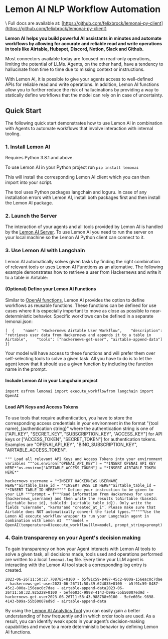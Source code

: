 Lemon AI NLP Workflow Automation
================================

\\ Full docs are available at: [https://github.com/felixbrock/lemonai-py-client](https://github.com/felixbrock/lemonai-py-client)

**Lemon AI helps you build powerful AI assistants in minutes and automate workflows by allowing for accurate and reliable read and write operations in tools like Airtable, Hubspot, Discord, Notion, Slack and Github.**

Most connectors available today are focused on read-only operations, limiting the potential of LLMs. Agents, on the other hand, have a tendency to hallucinate from time to time due to missing context or instructions.

With Lemon AI, it is possible to give your agents access to well-defined APIs for reliable read and write operations. In addition, Lemon AI functions allow you to further reduce the risk of hallucinations by providing a way to statically define workflows that the model can rely on in case of uncertainty.

Quick Start[​](#quick-start "Direct link to Quick Start")
---------------------------------------------------------

The following quick start demonstrates how to use Lemon AI in combination with Agents to automate workflows that involve interaction with internal tooling.

### 1\. Install Lemon AI[​](#1-install-lemon-ai "Direct link to 1. Install Lemon AI")

Requires Python 3.8.1 and above.

To use Lemon AI in your Python project run `pip install lemonai`

This will install the corresponding Lemon AI client which you can then import into your script.

The tool uses Python packages langchain and loguru. In case of any installation errors with Lemon AI, install both packages first and then install the Lemon AI package.

### 2\. Launch the Server[​](#2-launch-the-server "Direct link to 2. Launch the Server")

The interaction of your agents and all tools provided by Lemon AI is handled by the [Lemon AI Server](https://github.com/felixbrock/lemonai-server). To use Lemon AI you need to run the server on your local machine so the Lemon AI Python client can connect to it.

### 3\. Use Lemon AI with Langchain[​](#3-use-lemon-ai-with-langchain "Direct link to 3. Use Lemon AI with Langchain")

Lemon AI automatically solves given tasks by finding the right combination of relevant tools or uses Lemon AI Functions as an alternative. The following example demonstrates how to retrieve a user from Hackernews and write it to a table in Airtable:

#### (Optional) Define your Lemon AI Functions[​](#optional-define-your-lemon-ai-functions "Direct link to (Optional) Define your Lemon AI Functions")

Similar to [OpenAI functions](https://openai.com/blog/function-calling-and-other-api-updates), Lemon AI provides the option to define workflows as reusable functions. These functions can be defined for use cases where it is especially important to move as close as possible to near-deterministic behavior. Specific workflows can be defined in a separate lemonai.json:

    [  {    "name": "Hackernews Airtable User Workflow",    "description": "retrieves user data from Hackernews and appends it to a table in Airtable",    "tools": ["hackernews-get-user", "airtable-append-data"]  }]

Your model will have access to these functions and will prefer them over self-selecting tools to solve a given task. All you have to do is to let the agent know that it should use a given function by including the function name in the prompt.

#### Include Lemon AI in your Langchain project[​](#include-lemon-ai-in-your-langchain-project "Direct link to Include Lemon AI in your Langchain project")

    import osfrom lemonai import execute_workflowfrom langchain import OpenAI

#### Load API Keys and Access Tokens[​](#load-api-keys-and-access-tokens "Direct link to Load API Keys and Access Tokens")

To use tools that require authentication, you have to store the corresponding access credentials in your environment in the format "{tool name}\_{authentication string}" where the authentication string is one of \["API\_KEY", "SECRET\_KEY", "SUBSCRIPTION\_KEY", "ACCESS\_KEY"\] for API keys or \["ACCESS\_TOKEN", "SECRET\_TOKEN"\] for authentication tokens. Examples are "OPENAI\_API\_KEY", "BING\_SUBSCRIPTION\_KEY", "AIRTABLE\_ACCESS\_TOKEN".

    """ Load all relevant API Keys and Access Tokens into your environment variables """os.environ["OPENAI_API_KEY"] = "*INSERT OPENAI API KEY HERE*"os.environ["AIRTABLE_ACCESS_TOKEN"] = "*INSERT AIRTABLE TOKEN HERE*"

    hackernews_username = "*INSERT HACKERNEWS USERNAME HERE*"airtable_base_id = "*INSERT BASE ID HERE*"airtable_table_id = "*INSERT TABLE ID HERE*"""" Define your instruction to be given to your LLM """prompt = f"""Read information from Hackernews for user {hackernews_username} and then write the results toAirtable (baseId: {airtable_base_id}, tableId: {airtable_table_id}). Only write the fields "username", "karma"and "created_at_i". Please make sure that Airtable does NOT automatically convert the field types.""""""Use the Lemon AI execute_workflow wrapper to run your Langchain agent in combination with Lemon AI  """model = OpenAI(temperature=0)execute_workflow(llm=model, prompt_string=prompt)

### 4\. Gain transparency on your Agent's decision making[​](#4-gain-transparency-on-your-agents-decision-making "Direct link to 4. Gain transparency on your Agent's decision making")

To gain transparency on how your Agent interacts with Lemon AI tools to solve a given task, all decisions made, tools used and operations performed are written to a local `lemonai.log` file. Every time your LLM agent is interacting with the Lemon AI tool stack a corresponding log entry is created.

    2023-06-26T11:50:27.708785+0100 - b5f91c59-8487-45c2-800a-156eac0c7dae - hackernews-get-user2023-06-26T11:50:39.624035+0100 - b5f91c59-8487-45c2-800a-156eac0c7dae - airtable-append-data2023-06-26T11:58:32.925228+0100 - 5efe603c-9898-4143-b99a-55b50007ed9d - hackernews-get-user2023-06-26T11:58:43.988788+0100 - 5efe603c-9898-4143-b99a-55b50007ed9d - airtable-append-data

By using the [Lemon AI Analytics Tool](https://github.com/felixbrock/lemonai-analytics) you can easily gain a better understanding of how frequently and in which order tools are used. As a result, you can identify weak spots in your agent’s decision-making capabilities and move to a more deterministic behavior by defining Lemon AI functions.